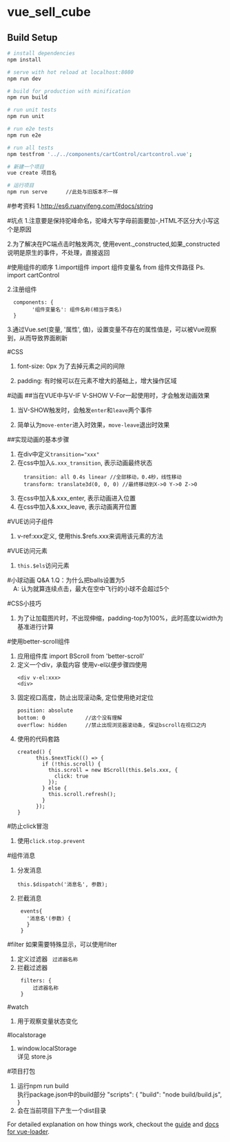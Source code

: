 # vue_sell_cube

## Build Setup

``` bash
# install dependencies
npm install

# serve with hot reload at localhost:8080
npm run dev

# build for production with minification
npm run build

# run unit tests
npm run unit

# run e2e tests
npm run e2e

# run all tests
npm testfrom '../../components/cartControl/cartcontrol.vue';

# 新建一个项目
vue create 项目名

# 运行项目
npm run serve      //此处与旧版本不一样

```
#参考资料
1.http://es6.ruanyifeng.com/#docs/string

#坑点
1.注意要是保持驼峰命名，驼峰大写字母前面要加-,HTML不区分大小写这个是原因

2.为了解决在PC端点击时触发两次, 使用event._constructed,如果_constructed说明是原生的事件，不处理，直接返回

#使用组件的顺序
1.import组件
  import 组件变量名 from 组件文件路径
  Ps. import cartControl 

2.注册组件
  ```vue 
    components: {
          '组件变量名': 组件名称(相当于类名)
    }
  ```   
3.通过Vue.set(变量, '属性', 值)，设置变量不存在的属性值是，可以被Vue观察到，从而导致界面刷新

#CSS
1. font-size: 0px 为了去掉元素之间的间隙

2. padding: 有时候可以在元素不增大的基础上，增大操作区域

#动画
##当在VUE中与V-IF V-SHOW V-For一起使用时，才会触发动画效果

1. 当V-SHOW触发时，会触发`enter`和`leave`两个事件

2. 简单认为`move-enter`进入时效果，`move-leave`退出时效果

##实现动画的基本步骤
1. 在div中定义`transition="xxx"`
2. 在css中加入`&.xxx_transition`, 表示动画最终状态
    ``` vue 
      transition: all 0.4s linear //全部移动，0.4秒，线性移动
      transform: translate3d(0, 0, 0) //最终移动到X->0 Y->0 Z->0
    ``` 
3. 在css中加入&.xxx_enter, 表示动画进入位置
4. 在css中加入&.xxx_leave, 表示动画离开位置

#VUE访问子组件
1. v-ref:xxx定义, 使用this.$refs.xxx来调用该元素的方法

#VUE访问元素
1. `this.$els`访问元素

#小球动画 Q&A
1.Q：为什么把balls设置为5  
　A: 认为就算连续点击，最大在空中飞行的小球不会超过5个
  
#CSS小技巧
1. 为了让加载图片时，不出现伸缩，padding-top为100%，此时高度以width为基准进行计算

#使用better-scroll组件
1. 应用组件库
   import BScroll from 'better-scroll'
2. 定义一个div，承载内容 使用v-el以便步骤四使用 
    ```vue 
   <div v-el:xxx>
    <div>
    ``` 
3. 固定视口高度，防止出现滚动条, 定位使用绝对定位  
    ```vue 
    position: absolute
    bottom: 0             //这个没有理解  
    overflow: hidden      //禁止出现浏览器滚动条, 保证bscroll在视口之内
    ```
4. 使用的代码套路   
    ```vue 
    created() {
          this.$nextTick(() => {
            if (!this.scroll) {
              this.scroll = new BScroll(this.$els.xxx, {
                click: true
              });
            } else {
              this.scroll.refresh();
            }
          });
    }
    ```
    
#防止click冒泡
1. 使用`click.stop.prevent`

#组件消息
1. 分发消息
    ```vue 
    this.$dispatch('消息名', 参数);
    ``` 
2. 拦截消息
   ```vue 
    events{
      '消息名'(参数) {
      }
    }
    ``` 
#filter
如果需要特殊显示，可以使用filter
1. 定义过滤器 ` 过滤器名称`
2. 拦截过滤器
   ```vue 
    filters: {
        过滤器名称
    }
   ```
#watch
1. 用于观察变量状态变化

#localstorage  
1. window.localStorage  
   详见 store.js   

#项目打包  
1. 运行npm run build  
  执行package.json中的build部分
    "scripts": {
      "build": "node build/build.js",
    }
2. 会在当前项目下产生一个dist目录  
  


  
For detailed explanation on how things work, checkout the [guide](http://vuejs-templates.github.io/webpack/) and [docs for vue-loader](http://vuejs.github.io/vue-loader).
